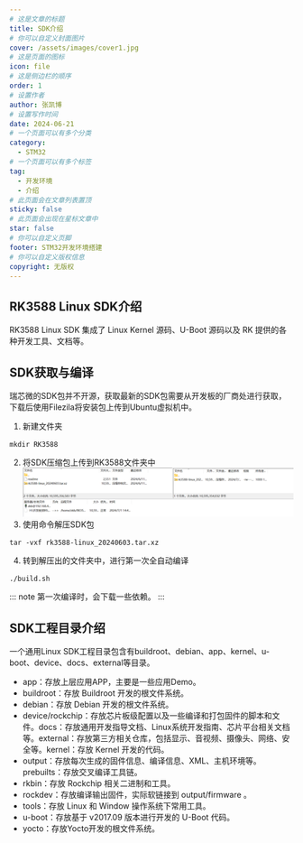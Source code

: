 ```yaml
---
# 这是文章的标题
title: SDK介绍
# 你可以自定义封面图片
cover: /assets/images/cover1.jpg
# 这是页面的图标
icon: file
# 这是侧边栏的顺序
order: 1
# 设置作者
author: 张凯博
# 设置写作时间
date: 2024-06-21
# 一个页面可以有多个分类
category:
  - STM32
# 一个页面可以有多个标签
tag:
  - 开发环境
  - 介绍
# 此页面会在文章列表置顶
sticky: false
# 此页面会出现在星标文章中
star: false
# 你可以自定义页脚
footer: STM32开发环境搭建
# 你可以自定义版权信息
copyright: 无版权
---
```

## RK3588 Linux SDK介绍
RK3588 Linux SDK 集成了 Linux Kernel 源码、U-Boot 源码以及 RK 提供的各种开发工具、文档等。

## SDK获取与编译
瑞芯微的SDK包并不开源，获取最新的SDK包需要从开发板的厂商处进行获取，下载后使用Filezila将安装包上传到Ubuntu虚拟机中。

1. 新建文件夹

```
mkdir RK3588
```

2. 将SDK压缩包上传到RK3588文件夹中
![使用FileZilla上传SDK](../picture/2.SDK/1.SDK上传.png)
3. 使用命令解压SDK包
```
tar -vxf rk3588-linux_20240603.tar.xz
```
4. 转到解压出的文件夹中，进行第一次全自动编译

```
./build.sh
```
::: note
第一次编译时，会下载一些依赖。
:::

## SDK工程目录介绍
⼀个通⽤Linux SDK⼯程⽬录包含有buildroot、debian、app、kernel、u-boot、device、docs、external等⽬录。
* app：存放上层应⽤APP，主要是⼀些应⽤Demo。
* buildroot：存放 Buildroot 开发的根⽂件系统。
* debian：存放 Debian 开发的根⽂件系统。
* device/rockchip：存放芯⽚板级配置以及⼀些编译和打包固件的脚本和⽂件。docs：存放通⽤开发指导⽂档、Linux系统开发指南、芯⽚平台相关⽂档等。external：存放第三⽅相关仓库，包括显⽰、⾳视频、摄像头、⽹络、安全等。kernel：存放 Kernel 开发的代码。
* output：存放每次⽣成的固件信息、编译信息、XML、主机环境等。prebuilts：存放交叉编译⼯具链。
* rkbin：存放 Rockchip 相关⼆进制和⼯具。
* rockdev：存放编译输出固件，实际软链接到 output/firmware 。
* tools：存放 Linux 和 Window 操作系统下常⽤⼯具。
* u-boot：存放基于 v2017.09 版本进⾏开发的 U-Boot 代码。
* yocto：存放Yocto开发的根⽂件系统。
